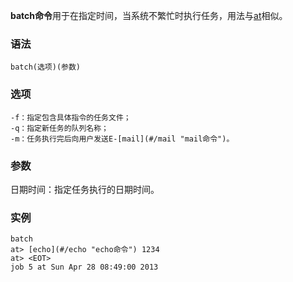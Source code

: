 **batch命令**用于在指定时间，当系统不繁忙时执行任务，用法与[at](#/at "at命令")相似。

### 语法  

```
batch(选项)(参数)
```

### 选项  

```
-f：指定包含具体指令的任务文件；
-q：指定新任务的队列名称；
-m：任务执行完后向用户发送E-[mail](#/mail "mail命令")。
```

### 参数  

日期时间：指定任务执行的日期时间。

### 实例  

```
batch 
at> [echo](#/echo "echo命令") 1234
at> <EOT>
job 5 at Sun Apr 28 08:49:00 2013
```